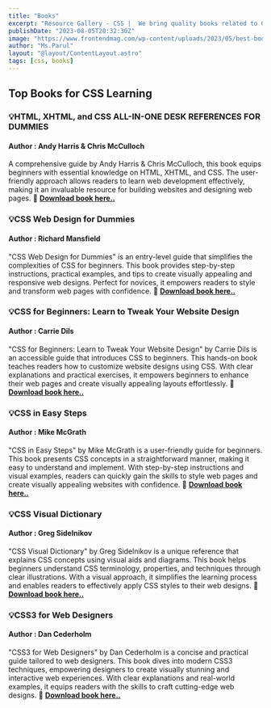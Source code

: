 ```yaml
---
title: "Books"
excerpt: "Resource Gallery - CSS |  We bring quality books related to Cascading Style Sheet."
publishDate: "2023-08-05T20:32:30Z"
image: "https://www.frontendmag.com/wp-content/uploads/2023/05/best-books-for-html-and-css.jpeg"
author: "Ms.Parul"
layout: "@layout/ContentLayout.astro"
tags: [css, books]
---
```


## Top Books for CSS Learning

### 💡HTML, XHTML, and CSS ALL-IN-ONE DESK REFERENCES FOR DUMMIES
#### Author : Andy Harris & Chris McCulloch
A comprehensive guide by Andy Harris & Chris McCulloch, this book equips beginners with essential knowledge on HTML, XHTML, and CSS. The user-friendly approach allows readers to learn web development effectively, making it an invaluable resource for building websites and designing web pages.
🔗 [**Download book here..**](https://)

### 💡CSS Web Design for Dummies
#### Author : Richard Mansfield
"CSS Web Design for Dummies" is an entry-level guide that simplifies the complexities of CSS for beginners. This book provides step-by-step instructions, practical examples, and tips to create visually appealing and responsive web designs. Perfect for novices, it empowers readers to style and transform web pages with confidence.
🔗 [**Download book here..**](https://)

### 💡CSS for Beginners: Learn to Tweak Your Website Design
#### Author : Carrie Dils 
"CSS for Beginners: Learn to Tweak Your Website Design" by Carrie Dils is an accessible guide that introduces CSS to beginners. This hands-on book teaches readers how to customize website designs using CSS. With clear explanations and practical exercises, it empowers beginners to enhance their web pages and create visually appealing layouts effortlessly.
🔗 [**Download book here..**](https://)

### 💡CSS in Easy Steps
#### Author : Mike McGrath
"CSS in Easy Steps" by Mike McGrath is a user-friendly guide for beginners. This book presents CSS concepts in a straightforward manner, making it easy to understand and implement. With step-by-step instructions and visual examples, readers can quickly gain the skills to style web pages and create visually appealing websites with confidence.
🔗 [**Download book here..**](https://)

### 💡CSS Visual Dictionary
#### Author : Greg Sidelnikov
"CSS Visual Dictionary" by Greg Sidelnikov is a unique reference that explains CSS concepts using visual aids and diagrams. This book helps beginners understand CSS terminology, properties, and techniques through clear illustrations. With a visual approach, it simplifies the learning process and enables readers to effectively apply CSS styles to their web designs.
🔗 [**Download book here..**](https://)

### 💡CSS3 for Web Designers
#### Author : Dan Cederholm
"CSS3 for Web Designers" by Dan Cederholm is a concise and practical guide tailored to web designers. This book dives into modern CSS3 techniques, empowering designers to create visually stunning and interactive web experiences. With clear explanations and real-world examples, it equips readers with the skills to craft cutting-edge web designs.
🔗 [**Download book here..**](https://)
